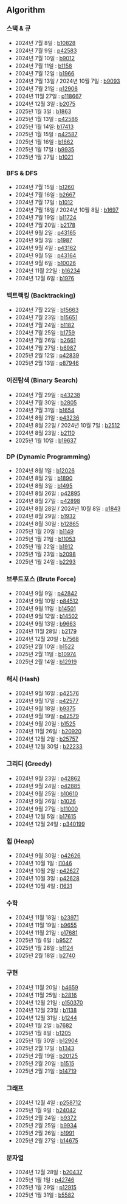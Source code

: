 ## Algorithm

### 스택 & 큐
- 2024년 7월 8일 : [b10828](https://www.acmicpc.net/problem/10828)
- 2024년 7월 9일 : [p42583](https://school.programmers.co.kr/learn/courses/30/lessons/42583)
- 2024년 7월 10일 : [b9012](https://www.acmicpc.net/problem/9012)
- 2024년 7월 11일 : [b1158](https://www.acmicpc.net/problem/1158)
- 2024년 7월 12일 : [b1966](https://www.acmicpc.net/problem/1966)
- 2024년 7월 13일 / 2024년 10월 7일 : [b9093](https://www.acmicpc.net/problem/9093)
- 2024년 7월 21일 : [p12906](https://school.programmers.co.kr/learn/courses/30/lessons/12906)
- 2024년 11월 27일 : [p118667](https://school.programmers.co.kr/learn/courses/30/lessons/118667)
- 2024년 12월 3일 : [b2075](https://www.acmicpc.net/problem/2075)
- 2025년 1월 3일 : [b1863](https://www.acmicpc.net/problem/1863)
- 2025년 1월 13일 : [p42586](https://school.programmers.co.kr/learn/courses/30/lessons/42586)
- 2025년 1월 14일: [b17413](https://www.acmicpc.net/problem/17413)
- 2025년 1월 15일 : [p42587](https://school.programmers.co.kr/learn/courses/30/lessons/42587)
- 2025년 1월 16일 : [b1662](https://www.acmicpc.net/problem/1662)
- 2025년 1월 17일 : [b9935](https://www.acmicpc.net/problem/9935)
- 2025년 1월 27일 : [b1021](https://www.acmicpc.net/problem/1021)

### BFS & DFS
- 2024년 7월 15일 : [b1260](https://www.acmicpc.net/problem/1260)
- 2024년 7월 16일 : [b2667](https://www.acmicps.net/problem/2667)
- 2024년 7월 17일 : [b1012](https://www.acmicpc.net/problem/1012)
- 2024년 7월 18일 / 2024년 10월 8일 : [b1697](https://www.acmicpc.net/problem/1697)
- 2024년 7월 19일 : [b11724](https://www.acmicpc.net/problem/11724)
- 2024년 7월 20일 : [b2178](https://www.acmicpc.net/problem/2178)
- 2024년 9월 2일 : [p43165](https://school.programmers.co.kr/learn/courses/30/lessons/43165)
- 2024년 9월 3일 : [b1987](https://www.acmicpc.net/problem/1987)
- 2024년 9월 4일 : [p43162](https://school.programmers.co.kr/learn/courses/30/lessons/43162)
- 2024년 9월 5일 : [p43164](https://school.programmers.co.kr/learn/courses/30/lessons/43164)
- 2024년 9월 6일 : [b10026](https://www.acmicpc.net/problem/10026)
- 2024년 11월 22일 : [b16234](https://www.acmicpc.net/problem/16234)
- 2024년 12월 6일 : [b1976](https://www.acmicpc.net/problem/16234)

### 백트랙킹 (Backtracking)
- 2024년 7월 22일 : [b15663](https://www.acmicpc.net/problem/15663)
- 2024년 7월 23일 : [b15651](https://www.acmicpc.net/problem/15651)
- 2024년 7월 24일 : [b1182](https://www.acmicpc.net/problem/1182)
- 2024년 7월 25일 : [b1759](https://www.acmicpc.net/problem/1759)
- 2024년 7월 26일 : [b2661](https://www.acmicpc.net/problem/2661)
- 2024년 7월 27일 : [b6987](https://www.acmicpc.net/problem/6987)
- 2025년 2월 12일 : [p42839](https://school.programmers.co.kr/learn/courses/30/lessons/42839)
- 2025년 2월 13일 : [p87946](https://school.programmers.co.kr/learn/courses/30/lessons/87946)

### 이진탐색 (Binary Search)
- 2024년 7월 29일 : [p43238](https://school.programmers.co.kr/learn/courses/30/lessons/43238)
- 2024년 7월 30일 : [b2805](https://www.acmicpc.net/problem/2805)
- 2024년 7월 31일 : [b1654](https://www.acmicpc.net/problem/1654)
- 2024년 8월 21일 : [p43236](https://school.programmers.co.kr/learn/courses/30/lessons/43236)
- 2024년 8월 22일 / 2024년 10월 7일 : [b2512](https://www.acmicpc.net/problem/2512)
- 2024년 8월 23일 : [b2110](https://www.acmicpc.net/problem/2110)
- 2025년 1월 10일 : [b19637](https://www.acmicpc.net/problem/19637)

### DP (Dynamic Programming)
- 2024년 8월 1일 : [b12026](https://www.acmicpc.net/problem/12026)
- 2024년 8월 2일 : [b1890](https://www.acmicpc.net/problem/1890)
- 2024년 8월 3일 : [b1495](https://www.acmicpc.net/problem/1495)
- 2024년 8월 26일 : [p42895](https://school.programmers.co.kr/learn/courses/30/lessons/42895)
- 2024년 8월 27일 : [p42898](https://school.programmers.co.kr/learn/courses/30/lessons/42898)
- 2024년 8월 28일 / 2024년 10월 8일 : [p1843](https://school.programmers.co.kr/learn/courses/30/lessons/1843)
- 2024년 8월 29일 : [b1932](https://www.acmicpc.net/problem/1932)
- 2024년 8월 30일 : [b12865](https://www.acmicpc.net/problem/12865)
- 2025년 1월 20일 : [b1149](https://www.acmicpc.net/problem/1149)
- 2025년 1월 21일 : [b11053](https://www.acmicpc.net/problem/11053)
- 2025년 1월 22일 : [b1912](https://www.acmicpc.net/problem/1912)
- 2025년 1월 23일 : [b2098](https://www.acmicpc.net/problem/2098)
- 2025년 1월 24일 : [b2293](https://www.acmicpc.net/problem/2293)

### 브루트포스 (Brute Force)
- 2024년 9월 9일 : [p42842](https://school.programmers.co.kr/learn/courses/30/lessons/42842)
- 2024년 9월 10일 : [p84512](https://school.programmers.co.kr/learn/courses/30/lessons/84512)
- 2024년 9월 11일 : [b14501](https://www.acmicpc.net/problem/14501)
- 2024년 9월 12일 : [b14502](https://www.acmicpc.net/problem/14502)
- 2024년 9월 13일 : [b9663](https://www.acmicpc.net/problem/9663)
- 2024년 11월 28일 : [b2179](https://www.acmicpc.net/problem/2179)
- 2024년 12월 20일 : [b7568](https://www.acmicpc.net/problem/7568)
- 2025년 2월 10일 : [b1522](https://www.acmicpc.net/problem/1522)
- 2025년 2월 11일 : [b10974](https://www.acmicpc.net/problem/10974)
- 2025년 2월 14일 : [b12919](https://www.acmicpc.net/problem/12919)

### 해시 (Hash)
- 2024년 9월 16일 : [p42576](https://school.programmers.co.kr/learn/courses/30/lessons/42576)
- 2024년 9월 17일 : [p42577](https://school.programmers.co.kr/learn/courses/30/lessons/42577)
- 2024년 9월 18일 : [b9375](https://www.acmicpc.net/problem/9375)
- 2024년 9월 19일 : [p42579](https://school.programmers.co.kr/learn/courses/30/lessons/42579)
- 2024년 9월 20일 : [b1525](https://www.acmicpc.net/problem/1525)
- 2024년 11월 26일 : [b20920](https://www.acmicpc.net/problem/20920)
- 2024년 12월 2일 : [b25757](https://www.acmicpc.net/problem/25757)
- 2024년 12월 30일 : [b22233](https://www.acmicpc.net/problem/22233)

### 그리디 (Greedy)
- 2024년 9월 23일 : [p42862](https://school.programmers.co.kr/learn/courses/30/lessons/42862)
- 2024년 9월 24일 : [p42885](https://school.programmers.co.kr/learn/courses/30/lessons/42885)
- 2024년 9월 25일 : [b10610](https://www.acmicpc.net/problem/10610)
- 2024년 9월 26일 : [b1026](https://www.acmicpc.net/problem/1026)
- 2024년 9월 27일 : [b11000](https://www.acmicpc.net/problem/11000)
- 2024년 12월 5일 : [b17615](https://www.acmicpc.net/problem/17615)
- 2024년 12월 24일 : [p340199](https://school.programmers.co.kr/learn/courses/30/lessons/340199)

### 힙 (Heap)
- 2024년 9월 30일 : [p42626](https://school.programmers.co.kr/learn/courses/30/lessons/42626)
- 2024년 10월 1일 : [l1046](https://leetcode.com/problems/last-stone-weight/)
- 2024년 10월 2일 : [p42627](https://school.programmers.co.kr/learn/courses/30/lessons/42627)
- 2024년 10월 3일 : [p42628](https://school.programmers.co.kr/learn/courses/30/lessons/42628)
- 2024년 10월 4일 : [l1631](https://leetcode.com/problems/path-with-minimum-effort/)

### 수학
- 2024년 11월 18일 : [b23971](https://www.acmicpc.net/problem/23971)
- 2024년 11월 19일 : [b9655](https://www.acmicpc.net/problem/9655)
- 2024년 11월 21일 : [p17681](https://school.programmers.co.kr/learn/courses/30/lessons/17681)
- 2025년 1월 6일 : [b9527](https://www.acmicpc.net/problem/9527)
- 2025년 1월 28일 : [b1124](https://www.acmicpc.net/problem/1124)
- 2025년 2월 18일 : [b2740](https://www.acmicpc.net/problem/2740)

### 구현
- 2024년 11월 20일 : [b4659](https://www.acmicpc.net/problem/4659)
- 2024년 11월 25일 : [b2816](https://www.acmicpc.net/problem/2816)
- 2024년 12월 21일 : [p150370](https://school.programmers.co.kr/learn/courses/30/lessons/150370)
- 2024년 12월 23일 : [b1138](https://www.acmicpc.net/problem/1138)
- 2024년 12월 31일 : [b1244](https://www.acmicpc.net/problem/1244)
- 2024년 1월 2일 : [b7682](https://www.acmicpc.net/problem/7682)
- 2025년 1월 8일 : [b1205](https://www.acmicpc.net/problem/1205)
- 2025년 1월 30일 : [b12904](https://www.acmicpc.net/problem/12904)
- 2025년 2월 17일 : [b1343](https://www.acmicpc.net/problem/1343)
- 2025년 2월 19일 : [b20125](https://www.acmicpc.net/problem/20125)
- 2025년 2월 20일 : [b1515](https://www.acmicpc.net/problem/1515)
- 2025년 2월 21일 : [b14719](https://www.acmicpc.net/problem/14719)

### 그래프
- 2024년 12월 4일 : [p258712](https://school.programmers.co.kr/learn/courses/30/lessons/258712)
- 2025년 1월 9일 : [b24042](https://www.acmicpc.net/problem/24042)
- 2025년 2월 24일 : [b9372](https://www.acmicpc.net/problem/9372)
- 2025년 2월 25일 : [b9934](https://www.acmicpc.net/problem/9934)
- 2025년 2월 26일 : [b1991](https://www.acmicpc.net/problem/1991)
- 2025년 2월 27일 : [b14675](https://www.acmicpc.net/problem/14675)

### 문자열
- 2024년 12월 28일 : [b20437](https://www.acmicpc.net/problem/20437)
- 2025년 1월 1일 : [p42746](https://school.programmers.co.kr/learn/courses/30/lessons/42746)
- 2025년 1월 29일 : [p12915](https://school.programmers.co.kr/learn/courses/30/lessons/12915)
- 2025년 1월 31일 : [b5582](https://www.acmicpc.net/problem/5582)
